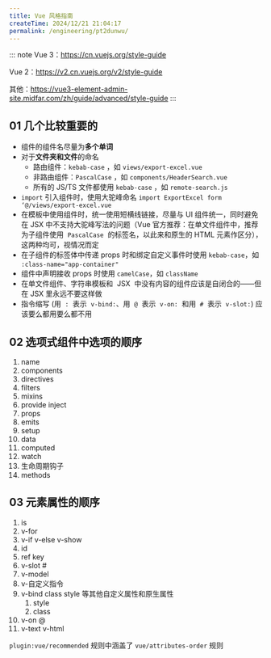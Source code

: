 ```yaml
---
title: Vue 风格指南
createTime: 2024/12/21 21:04:17
permalink: /engineering/pt2dunwu/
---
```


::: note
Vue 3：<https://cn.vuejs.org/style-guide>

Vue 2：<https://v2.cn.vuejs.org/v2/style-guide>

其他：<https://vue3-element-admin-site.midfar.com/zh/guide/advanced/style-guide>
:::

## 01 几个比较重要的

- 组件的组件名尽量为**多个单词**
- 对于**文件夹和文件**的命名
  - 路由组件：`kebab-case` ，如 `views/export-excel.vue`
  - 非路由组件：`PascalCase` ，如 `components/HeaderSearch.vue`
  - 所有的 JS/TS 文件都使用 `kebab-case` ，如 `remote-search.js`
- `import` 引入组件时，使用大驼峰命名 `import ExportExcel form ‘@/views/export-excel.vue`
- 在模板中使用组件时，统一使用短横线链接，尽量与 UI 组件统一，同时避免在 JSX 中不支持大驼峰写法的问题（Vue 官方推荐：在单文件组件中，推荐为子组件使用  `PascalCase`  的标签名，以此来和原生的 HTML 元素作区分），这两种均可，视情况而定
- 在子组件的标签体中传递 props 时和绑定自定义事件时使用 `kebab-case`，如 `:class-name="app-container"`
- 组件中声明接收 props 时使用 `camelCase`，如 `className`
- 在单文件组件、字符串模板和  JSX  中没有内容的组件应该是自闭合的——但在 JSX 里永远不要这样做
- 指令缩写 (用  `:`  表示  `v-bind:`、用  `@`  表示  `v-on:`  和用  `#`  表示  `v-slot:`) 应该要么都用要么都不用

## 02 选项式组件中选项的顺序

1. name
2. components
3. directives
4. filters
5. mixins
6. provide inject
7. props
8. emits
9. setup
10. data
11. computed
12. watch
13. 生命周期钩子
14. methods

## 03 元素属性的顺序

1. is
2. v-for
3. v-if v-else v-show
4. id
5. ref key
6. v-slot #
7. v-model
8. v-自定义指令
9. v-bind class style 等其他自定义属性和原生属性
   1. style
   2. class
10. v-on @
11. v-text v-html

`plugin:vue/recommended` 规则中涵盖了 `vue/attributes-order` 规则
